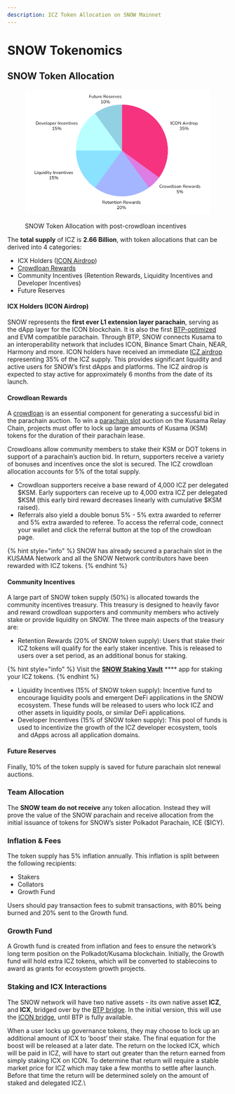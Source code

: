 ```yaml
---
description: ICZ Token Allocation on SNOW Mainnet
---
```


# SNOW Tokenomics

## SNOW Token Allocation

<figure><img src="../.gitbook/assets/image.png" alt=""><figcaption><p>SNOW Token Allocation with post-crowdloan incentives</p></figcaption></figure>

The **total supply** of ICZ is **2.66 Billion**, with token allocations that can be derived into 4 categories:

* ICX Holders ([ICON Airdrop](https://medium.com/helloiconworld/ice-and-snow-icons-entry-into-the-polkadot-ecosystem-515afe80c58d#6e20))
* [Crowdloan Rewards](https://icenetwork.io/blog/2022/snow-airdrop-and-crowdloan-contribution-rewards/)
* Community Incentives (Retention Rewards, Liquidity Incentives and Developer Incentives)
* Future Reserves

#### ICX Holders (ICON Airdrop) <a href="#icx-holders-icon-airdrop" id="icx-holders-icon-airdrop"></a>

SNOW represents the **first ever L1 extension layer parachain**, serving as the dApp layer for the ICON blockchain. It is also the first [BTP-optimized](https://icenetwork.io/blog/2022/ice-snow-polkadots-portals-to-interoperability/) and EVM compatible parachain. Through BTP, SNOW connects Kusama to an interoperability network that includes ICON, Binance Smart Chain, NEAR, Harmony and more. ICON holders have received an immediate [ICZ airdrop](https://airdrop.snow.icenetwork.io) representing 35% of the ICZ supply. This provides significant liquidity and active users for SNOW’s first dApps and platforms. The ICZ airdrop is expected to stay active for approximately 6 months from the date of its launch.

#### Crowdloan Rewards <a href="#crowdloan-rewards" id="crowdloan-rewards"></a>

A [crowdloan](https://icenetwork.io/learn/what-are-crowdloans/) is an essential component for generating a successful bid in the parachain auction. To win a [parachain slot](https://icenetwork.io/learn/what-are-parachains-and-how-will-ice-and-snow-become-one/) auction on the Kusama Relay Chain, projects must offer to lock up large amounts of Kusama (KSM) tokens for the duration of their parachain lease.

Crowdloans allow community members to stake their KSM or DOT tokens in support of a parachain’s auction bid. In return, supporters receive a variety of bonuses and incentives once the slot is secured. The ICZ crowdloan allocation accounts for 5% of the total supply.

* Crowdloan supporters receive a base reward of 4,000 ICZ per delegated $KSM. Early supporters can receive up to 4,000 extra ICZ per delegated $KSM (this early bird reward decreases linearly with cumulative $KSM raised).
* Referrals also yield a double bonus 5% - 5% extra awarded to referrer and 5% extra awarded to referee. To access the referral code, connect your wallet and click the referral button at the top of the crowdloan page.

{% hint style="info" %}
SNOW has already secured a parachain slot in the KUSAMA Network and all the SNOW Network contributors have been rewarded with ICZ tokens.
{% endhint %}

#### Community Incentives <a href="#community-incentives" id="community-incentives"></a>

A large part of SNOW token supply (50%) is allocated towards the community incentives treasury. This treasury is designed to heavily favor and reward crowdloan supporters and community members who actively stake or provide liquidity on SNOW. The three main aspects of the treasury are:

* Retention Rewards (20% of SNOW token supply): Users that stake their ICZ tokens will qualify for the early staker incentive. This is released to users over a set period, as an additional bonus for staking.

{% hint style="info" %}
Visit the [**SNOW Staking Vault**](https://stake.snow.icenetwork.io/) **** app for staking your ICZ tokens.
{% endhint %}

* Liquidity Incentives (15% of SNOW token supply): Incentive fund to encourage liquidity pools and emergent DeFi applications in the SNOW ecosystem. These funds will be released to users who lock ICZ and other assets in liquidity pools, or similar DeFi applications.
* Developer Incentives (15% of SNOW token supply): This pool of funds is used to incentivize the growth of the ICZ developer ecosystem, tools and dApps across all application domains.

#### Future Reserves <a href="#future-reserves" id="future-reserves"></a>

Finally, 10% of the token supply is saved for future parachain slot renewal auctions.

### Team Allocation <a href="#team-allocation" id="team-allocation"></a>

The **SNOW team do not receive** any token allocation. Instead they will prove the value of the SNOW parachain and receive allocation from the initial issuance of tokens for SNOW’s sister Polkadot Parachain, ICE ($ICY).

### Inflation & Fees <a href="#inflation--fees" id="inflation--fees"></a>

The token supply has 5% inflation annually. This inflation is split between the following recipients:

* Stakers
* Collators
* Growth Fund

Users should pay transaction fees to submit transactions, with 80% being burned and 20% sent to the Growth fund.

### Growth Fund <a href="#growth-fund" id="growth-fund"></a>

A Growth fund is created from inflation and fees to ensure the network’s long term position on the Polkadot/Kusama blockchain. Initially, the Growth fund will hold extra ICZ tokens, which will be converted to stablecoins to award as grants for ecosystem growth projects.

### Staking and ICX Interactions <a href="#staking-and-icx-interactions" id="staking-and-icx-interactions"></a>

The SNOW network will have two native assets - its own native asset **ICZ**, and **ICX**, bridged over by the [BTP bridge](https://icon.community/learn/btp/). In the initial version, this will use the [ICON bridge](https://icon.community/learn/icon-bridge/), until BTP is fully available.

When a user locks up governance tokens, they may choose to lock up an additional amount of ICX to ’boost’ their stake. The final equation for the boost will be released at a later date. The return on the locked ICX, which will be paid in ICZ, will have to start out greater than the return earned from simply staking ICX on ICON. To determine that return will require a stable market price for ICZ which may take a few months to settle after launch. Before that time the return will be determined solely on the amount of staked and delegated ICZ.\
